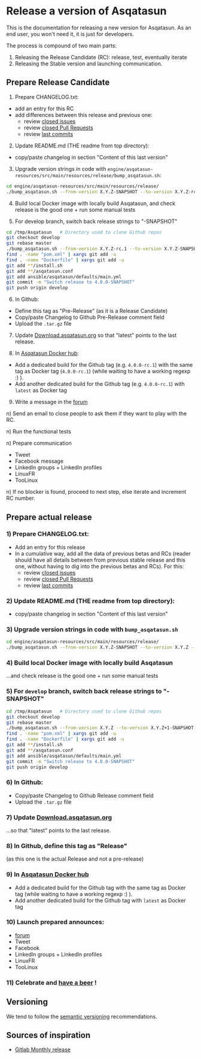 # Release a version of Asqatasun

This is the documentation for releasing a new version for Asqatasun. As an end user, you won't need it, it is just for developers.

The process is compound of two main parts:

1. Releasing the Release Candidate (RC): release, test, eventually iterate
1. Releasing the Stable version and launching communication.

## Prepare Release Candidate

1) Prepare CHANGELOG.txt:

* add an entry for this RC
* add differences between this release and previous one:
    * review [closed issues](https://github.com/Asqatasun/Asqatasun/issues?q=is%3Aissue+is%3Aclosed)
    * review [closed Pull Requests](https://github.com/Asqatasun/Asqatasun/pulls?q=is%3Apr+is%3Aclosed)
    * review [last commits](https://github.com/Asqatasun/Asqatasun/commits/develop)

2) Update README.md (THE readme from top directory):

* copy/paste changelog in section "Content of this last version"

3) Upgrade version strings in code with `engine/asqatasun-resources/src/main/resources/release/bump_asqatasun.sh`:

```sh
cd engine/asqatasun-resources/src/main/resources/release/
./bump_asqatasun.sh --from-version X.Y.Z-SNAPSHOT --to-version X.Y.Z-rc.1 --automerge --commit --tag --push
```

4) Build local Docker image with locally build Asqatasun, and check release is the good one + run some manual tests

5) For develop branch, switch back release strings to "-SNAPSHOT"

```sh
cd /tmp/Asqatasun   # Directory used to clone Github repos
git checkout develop
git rebase master
./bump_asqatasun.sh --from-version X.Y.Z-rc.1 --to-version X.Y.Z-SNAPSHOT
find . -name "pom.xml" | xargs git add -u
find . -name "Dockerfile" | xargs git add -u
git add **/install.sh 
git add **/asqatasun.conf
git add ansible/asqatasun/defaults/main.yml
git commit -m "Switch release to 4.0.0-SNAPSHOT"
git push origin develop
```

6) In Github:

* Define this tag as "Pre-Release" (as it is a Release Candidate)
* Copy/paste Changelog to Github Pre-Release comment field
* Upload the `.tar.gz` file

7) Update [Download.asqatasun.org](http://Download.asqatasun.org/) so that "latest" points to the last release.

8) In [Asqatasun Docker hub](https://hub.docker.com/r/asqatasun/asqatasun/tags/):

* Add a dedicated build for the Github tag (e.g. `4.0.0-rc.1`) with the same tag as Docker tag (`4.0.0-rc.1`)
(while waiting to have a working regexp :) ).
* Add another dedicated build for the Github tag (e.g. `4.0.0-rc.1`) with `latest` as Docker tag

9) Write a message in the [forum](http://forum.asqatasun.org/)

n) Send an email to close people to ask them if they want to play with the RC.

n) Run the functional tests

n) Prepare communication

* Tweet
* Facebook message
* LinkedIn groups + LinkedIn profiles
* LinuxFR
* TooLinux

n) If no blocker is found, proceed to next step, else iterate and increment RC number.

## Prepare actual release

### 1) Prepare CHANGELOG.txt:

* Add an entry for this release
* In a cumulative way, add all the data of previous betas and RCs 
(reader should have all details between from previous stable release and this one, 
without having to dig into the previous betas and RCs). For this:
    * review [closed issues](https://github.com/Asqatasun/Asqatasun/issues?q=is%3Aissue+is%3Aclosed)
    * review [closed Pull Requests](https://github.com/Asqatasun/Asqatasun/pulls?q=is%3Apr+is%3Aclosed)
    * review [last commits](https://github.com/Asqatasun/Asqatasun/commits/develop)

### 2) Update README.md (THE readme from top directory):

* copy/paste changelog in section "Content of this last version"

### 3) Upgrade version strings in code with `bump_asqatasun.sh`

```sh
cd engine/asqatasun-resources/src/main/resources/release/
./bump_asqatasun.sh --from-version X.Y.Z-SNAPSHOT --to-version X.Y.Z --automerge --commit --tag --push
```
### 4) Build local Docker image with locally build Asqatasun

...and check release is the good one + run some manual tests

### 5) For `develop` branch, switch back release strings to "-SNAPSHOT"

```sh
cd /tmp/Asqatasun   # Directory used to clone Github repos
git checkout develop
git rebase master
./bump_asqatasun.sh --from-version X.Y.Z --to-version X.Y.Z+1-SNAPSHOT
find . -name "pom.xml" | xargs git add -u
find . -name "Dockerfile" | xargs git add -u
git add **/install.sh 
git add **/asqatasun.conf
git add ansible/asqatasun/defaults/main.yml
git commit -m "Switch release to 4.0.0-SNAPSHOT"
git push origin develop
```

### 6) In Github:

* Copy/paste Changelog to Github Release comment field
* Upload the `.tar.gz` file

### 7) Update [Download.asqatasun.org](http://Download.asqatasun.org/)

...so that "latest" points to the last release.

### 8) In Github, define this tag as "Release"

(as this one is the actual Release and not a pre-release)

### 9) In [Asqatasun Docker hub](https://hub.docker.com/r/asqatasun/asqatasun/tags/)

* Add a dedicated build for the Github tag with the same tag as Docker tag 
(while waiting to have a working regexp :) ).
* Add another dedicated build for the Github tag with `latest` as Docker tag

### 10) Launch prepared announces:

* [forum](http://forum.asqatasun.org/)
* Tweet
* Facebook 
* LinkedIn groups + LinkedIn profiles
* LinuxFR
* TooLinux

### 11) Celebrate and [have a beer](http://www.aufutetamesure.fr/) !

## Versioning

We tend to follow the [semantic versioning](http://semver.org/) recommendations.

## Sources of inspiration

* [Gitlab Monthly release](http://doc.gitlab.com/ce/release/monthly.html)
